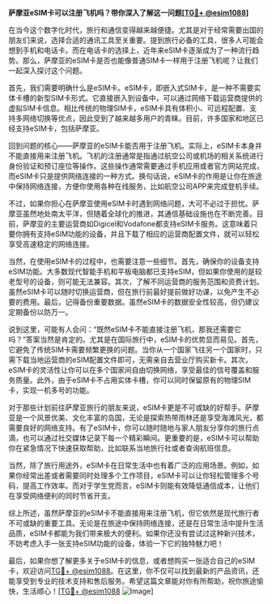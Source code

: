 **萨摩亚eSIM卡可以注册飞机吗？带你深入了解这一问题[[TG💪+ @esim1088](https://t.me/s/esim1088)]**

在当今这个数字化时代，旅行和通信变得越来越便捷。尤其是对于经常需要出国的朋友们来说，选择合适的通讯工具至关重要。提到旅行必备的工具，很多人可能会想到手机和电话卡。而在电话卡的选择上，近年来eSIM卡逐渐成为了一种流行趋势。那么，萨摩亚的eSIM卡是否也能像普通SIM卡一样用于注册飞机呢？让我们一起深入探讨这个问题。

首先，我们需要明确什么是eSIM卡。eSIM卡，即嵌入式SIM卡，是一种不需要实体卡槽的新型SIM卡形式。它直接嵌入到设备中，可以通过网络下载运营商提供的虚拟SIM卡信息。相比传统的物理SIM卡，eSIM卡具有体积小、可远程配置、支持多网络切换等优点，因此受到了越来越多用户的青睐。目前，许多国家和地区已经支持eSIM卡，包括萨摩亚。

回到问题的核心——萨摩亚的eSIM卡能否用于注册飞机。实际上，eSIM卡本身并不能直接用来注册飞机。飞机的注册通常是指通过航空公司或机场的相关系统进行身份验证和预订座位等操作。这些操作通常需要通过手机应用或者官方网站完成，而eSIM卡只是提供网络连接的一种方式。换句话说，eSIM卡的作用是让你在旅途中保持网络连接，方便你使用各种在线服务，比如航空公司APP来完成登机手续。

不过，如果你担心在萨摩亚使用eSIM卡时遇到网络问题，大可不必过于担忧。萨摩亚虽然地处南太平洋，但随着全球化的推进，其通信基础设施也在不断完善。目前，萨摩亚的主要运营商如Digicel和Vodafone都支持eSIM卡服务。这意味着只要你拥有支持eSIM功能的设备，并且下载了相应的运营商配置文件，就可以轻松享受高速稳定的网络连接。

当然，在使用eSIM卡的过程中，也需要注意一些细节。首先，确保你的设备支持eSIM功能。大多数现代智能手机和平板电脑都已支持eSIM，但如果你使用的是较老型号的设备，则可能无法兼容。其次，了解不同运营商的服务范围和资费计划。虽然eSIM卡可以随时切换运营商，但在旅行前最好提前做好功课，以免产生不必要的费用。最后，记得备份重要数据。虽然eSIM卡的数据安全性较高，但仍建议定期备份以防万一。

说到这里，可能有人会问：“既然eSIM卡不能直接注册飞机，那我还需要它吗？”答案当然是肯定的。尤其是在国际旅行中，eSIM卡的优势显而易见。首先，它避免了传统SIM卡需要频繁更换的问题。当你从一个国家飞往另一个国家时，只需下载当地运营商的eSIM配置文件即可，无需亲自去营业厅购买新卡。其次，eSIM卡的灵活性让你可以在多个国家间自由切换网络，享受最佳的信号覆盖和服务质量。此外，由于eSIM卡不占用实体卡槽，你可以同时保留原有的物理SIM卡，实现一机多号的功能。

对于那些计划前往萨摩亚旅行的朋友来说，eSIM卡更是不可或缺的好帮手。萨摩亚是一个风景优美、文化丰富的岛国，无论是探索热带雨林还是享受海滩风光，都需要良好的网络支持。有了eSIM卡，你可以随时随地与家人朋友分享你的旅行点滴，也可以通过社交媒体记录下每一个精彩瞬间。更重要的是，eSIM卡可以帮助你在紧急情况下快速获取帮助，比如联系当地旅行社或者查询航班信息。

当然，除了旅行用途外，eSIM卡在日常生活中也有着广泛的应用场景。例如，如果你经常出差或者需要同时处理多个工作项目，eSIM卡可以让你轻松管理多个号码，提高工作效率。而对于学生党而言，eSIM卡则能有效降低通信成本，让他们在享受网络便利的同时节省开支。

综上所述，虽然萨摩亚的eSIM卡不能直接用来注册飞机，但它依然是现代旅行者不可或缺的重要工具。无论是在旅途中保持网络连接，还是在日常生活中提升生活品质，eSIM卡都能为我们带来极大的便利。如果你还没有尝试过这种新兴技术，不妨考虑入手一张支持eSIM功能的设备，体验一下它的独特魅力吧！

最后，如果你想了解更多关于eSIM卡的信息，或者想购买一张适合自己的eSIM卡，欢迎访问[TG💪+ @esim1088](https://t.me/s/esim1088)。在这里，你不仅可以找到最新的产品资讯，还能享受到专业的技术支持和售后服务。希望这篇文章能对你有所帮助，祝你旅途愉快，生活顺心！[[TG💪+ @esim1088](https://t.me/s/esim1088) ![Image](https://i.postimg.cc/4NQfJmqS/Snipaste-2025-05-13-00-14-12.png)]